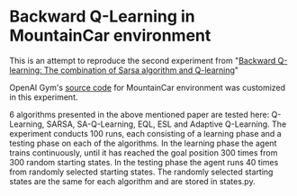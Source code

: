 # Backward Q-Learning in MountainCar environment

This is an attempt to reproduce the second experiment from "[Backward Q-learning: The combination of Sarsa algorithm and Q-learning](https://www.sciencedirect.com/science/article/abs/pii/S0952197613001176?casa_token=0odLoh-gvywAAAAA:YELA1aKk3vl6u1fcTCtvYys1_fUl9PJ18Z6QCfC59ad04Fri-3uWlrAcgPm-ggUMfSXVN0U5TmyR)"

OpenAI Gym's [source code](https://github.com/openai/gym/blob/master/gym/envs/classic_control/mountain_car.py) for MountainCar environment was customized in this experiment.

6 algorithms presented in the above mentioned paper are tested here: Q-Learning, SARSA, SA-Q-Learning, EQL, ESL and Adaptive Q-Learning.
The experiment conducts 100 runs, each consisting of a learning phase and a testing phase on each of the algorithms. In the learning phase the agent trains continuously, until it has reached the goal position 300 times from 300 random starting states. In the testing phase the agent runs 40 times from randomly selected starting states. The randomly selected starting states are the same for each algorithm and are stored in states.py.

